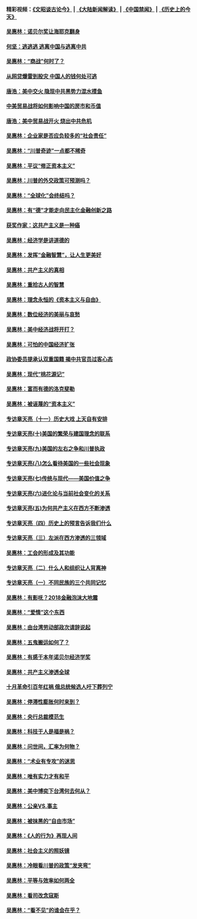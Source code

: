 #### 精彩视频：[《文昭谈古论今》](https://github.com/gfw-breaker/wenzhao/blob/master/README.md?t=12050631) | [《大陆新闻解读》](https://github.com/gfw-breaker/ntdtv-comedy/blob/master/README.md?t=12050631) | [《中国禁闻》](https://github.com/gfw-breaker/ntdtv-news/blob/master/README.md?t=12050631) | [《历史上的今天》](https://github.com/gfw-breaker/today-in-history/blob/master/README.md?t=12050631) 

#### [吴惠林：诺贝尔奖让海耶克翻身](../pages/nsc423/n10890049.md?t=12050631) 

#### [何坚：逃逃逃 逃离中国与逃离中共](../pages/nsc423/n10592891.md?t=12050631) 

#### [吴惠林：“商战”何时了？](../pages/nsc423/n10573558.md?t=12050631) 

#### [从网贷爆雷到股灾 中国人的钱何处可逃](../pages/nsc423/n10572800.md?t=12050631) 

#### [唐浩：美中交火 隐现中共黑势力混水摸鱼](../pages/nsc423/n10544040.md?t=12050631) 

#### [中美贸易战将如何影响中国的房市和币值](../pages/nsc423/n10543697.md?t=12050631) 

#### [唐浩：美中贸易战开火 烧出中共危机](../pages/nsc423/n10540126.md?t=12050631) 

#### [吴惠林：企业家是否应负较多的“社会责任”](../pages/nsc423/n10535022.md?t=12050631) 

#### [吴惠林：“川普奇迹”一点都不稀奇](../pages/nsc423/n10512808.md?t=12050631) 

#### [吴惠林：平议“修正资本主义”](../pages/nsc423/n10495724.md?t=12050631) 

#### [吴惠林：川普的外交政策可预测吗？](../pages/nsc423/n10462387.md?t=12050631) 

#### [吴惠林：“全球化”会终结吗？](../pages/nsc423/n10452838.md?t=12050631) 

#### [吴惠林：有“德”才能走向民主化金融创新之路](../pages/nsc423/n10432292.md?t=12050631) 

#### [获奖作家：这共产主义是一种癌](../pages/nsc423/n10431541.md?t=12050631) 

#### [吴惠林：经济学是讲道德的](../pages/nsc423/n10398014.md?t=12050631) 

#### [吴惠林：发挥“金融智慧”，让人生更美好](../pages/nsc423/n10375019.md?t=12050631) 

#### [吴惠林：共产主义的真相](../pages/nsc423/n10351394.md?t=12050631) 

#### [吴惠林：重拾古人的智慧](../pages/nsc423/n10337691.md?t=12050631) 

#### [吴惠林：理念永恒的《资本主义与自由》](../pages/nsc423/n10316274.md?t=12050631) 

#### [吴惠林：数位经济的美丽与哀愁](../pages/nsc423/n10292946.md?t=12050631) 

#### [吴惠林：美中经济战将开打？](../pages/nsc423/n10258825.md?t=12050631) 

#### [吴惠林：可怕的中国经济扩张](../pages/nsc423/n10219147.md?t=12050631) 

#### [政协委员提承认双重国籍 揭中共官员过客心态](../pages/nsc423/n10208809.md?t=12050631) 

#### [吴惠林：现代“桃花源记”](../pages/nsc423/n10185234.md?t=12050631) 

#### [吴惠林：富而有德的洛克斐勒](../pages/nsc423/n10142264.md?t=12050631) 

#### [吴惠林：被诬蔑的“资本主义”](../pages/nsc423/n10124816.md?t=12050631) 

#### [专访章天亮（十一）历史大戏 上天自有安排](../pages/nsc423/n10094905.md?t=12050631) 

#### [专访章天亮(十)美国的繁荣与建国理念的联系](../pages/nsc423/n10094899.md?t=12050631) 

#### [专访章天亮(九)美国的左右之争和川普执政](../pages/nsc423/n10094889.md?t=12050631) 

#### [专访章天亮(八)怎么看待美国的一些社会现象](../pages/nsc423/n10094857.md?t=12050631) 

#### [专访章天亮(七)传统与现代——美国价值之争](../pages/nsc423/n10093140.md?t=12050631) 

#### [专访章天亮(六)进化论与当前社会变化的关系](../pages/nsc423/n10092036.md?t=12050631) 

#### [专访章天亮(五)为何共产主义在西方不断渗透](../pages/nsc423/n10083620.md?t=12050631) 

#### [专访章天亮（四）历史上的预言告诉我们什么](../pages/nsc423/n10083606.md?t=12050631) 

#### [专访章天亮（三）左派在西方渗透的三领域](../pages/nsc423/n10081115.md?t=12050631) 

#### [吴惠林：工会的形成及其功能](../pages/nsc423/n10080633.md?t=12050631) 

#### [专访章天亮（二）什么人和组织让人背离神](../pages/nsc423/n10076637.md?t=12050631) 

#### [专访章天亮（一）不同民族的三个共同记忆](../pages/nsc423/n10074188.md?t=12050631) 

#### [吴惠林：有影呒？2018金融泡沫大地震](../pages/nsc423/n10040534.md?t=12050631) 

#### [吴惠林：“爱情”这个东西](../pages/nsc423/n10019423.md?t=12050631) 

#### [吴惠林：由台湾劳动部政次请辞说起](../pages/nsc423/n9979679.md?t=12050631) 

#### [吴惠林：五鬼搬运如何了？](../pages/nsc423/n9925338.md?t=12050631) 

#### [吴惠林：有感于本年诺贝尔经济学奖](../pages/nsc423/n9871883.md?t=12050631) 

#### [吴惠林：共产主义渗透全球](../pages/nsc423/n9812748.md?t=12050631) 

#### [十月革命引百年红祸 俄总统候选人吁下葬列宁](../pages/nsc423/n9810182.md?t=12050631) 

#### [吴惠林：停滞性膨胀何时来到？](../pages/nsc423/n9764136.md?t=12050631) 

#### [吴惠林：央行总裁模范生](../pages/nsc423/n9728134.md?t=12050631) 

#### [吴惠林：科技于人是福是祸？](../pages/nsc423/n9672982.md?t=12050631) 

#### [吴惠林：问世间，汇率为何物？](../pages/nsc423/n9621788.md?t=12050631) 

#### [吴惠林：“术业有专攻”的迷思](../pages/nsc423/n9580363.md?t=12050631) 

#### [吴惠林：唯有实力才有和平](../pages/nsc423/n9529599.md?t=12050631) 

#### [吴惠林：美中博奕下台湾何去何从？](../pages/nsc423/n9483598.md?t=12050631) 

#### [吴惠林：公亲VS.事主](../pages/nsc423/n9425637.md?t=12050631) 

#### [吴惠林：被抹黑的“自由市场”](../pages/nsc423/n9351545.md?t=12050631) 

#### [吴惠林：《人的行为》再现人间](../pages/nsc423/n9296339.md?t=12050631) 

#### [吴惠林：社会主义的照妖镜](../pages/nsc423/n9243460.md?t=12050631) 

#### [吴惠林：冷眼看川普的政策“发夹弯”](../pages/nsc423/n9120684.md?t=12050631) 

#### [吴惠林：平等与效率如何两全](../pages/nsc423/n9075430.md?t=12050631) 

#### [吴惠林：看司改念寇斯](../pages/nsc423/n9024915.md?t=12050631) 

#### [吴惠林：“看不见”的谁会在乎？](../pages/nsc423/n8977488.md?t=12050631) 

